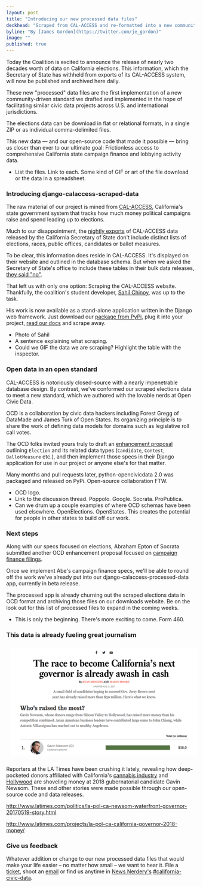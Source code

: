 ```yaml
---
layout: post
title: "Introducing our new processed data files"
deckhead: "Scraped from CAL-ACCESS and re-formatted into a new community-developed data standard"
byline: "By [James Gordon](https://twitter.com/je_gordon)"
image: ""
published: true
---
```


Today the Coalition is excited to announce the release of nearly two decades worth of data on California elections. This information, which the Secretary of State has withheld from exports of its CAL-ACCESS system, will now be published and archived here daily.

These new "processed" data files are the first implementation of a new community-driven standard we drafted and implemented in the hope of facilitating similar civic data projects across U.S. and international jurisdictions.

The elections data can be download in flat or relational formats, in a single ZIP or as individual comma-delimited files.

This new data — and our open-source code that made it possible — bring us closer than ever to our ultimate goal: Frictionless access to comprehensive California state campaign finance and lobbying activity data.

* List the files. Link to each. Some kind of GIF or art of the file download or the data in a spreadsheet.


### Introducing django-calaccess-scraped-data

The raw material of our project is mined from [CAL-ACCESS](http://cal-access.sos.ca.gov), California's state government system that tracks how much money political campaigns raise and spend leading up to elections.

Much to our disappointment, the [nightly exports](http://www.sos.ca.gov/campaign-lobbying/cal-access-resources/raw-data-campaign-finance-and-lobbying-activity/) of CAL-ACCESS data released by the California Secretary of State don't include distinct lists of elections, races, public offices, candidates or ballot measures.

To be clear, this information does reside in CAL-ACCESS. It's displayed on their website and outlined in the database schema. But when we asked the Secretary of State's office to include these tables in their bulk data releases, [they said "no"](https://www.californiacivicdata.org/2015/03/15/closed-data/).

That left us with only one option: Scraping the CAL-ACCESS website. Thankfully, the coalition's student developer, [Sahil Chinoy](http://sahilchinoy.com/), was up to the task.

His work is now available as a stand-alone application written in the Django web framework. Just download our [package from PyPi](https://pypi.python.org/pypi/django-calaccess-scraped-data), plug it into your project, [read our docs](http://django-calaccess.californiacivicdata.org/en/latest/apps/calaccess_scraped.html) and scrape away.

* Photo of Sahil
* A sentence explaining what scraping.
* Could we GIF the data we are scraping? Highlight the table with the inspector.

### Open data in an open standard

CAL-ACCESS is notoriously closed-source with a nearly impenetrable database design. By contrast, we've
conformed our scraped elections data to meet a new standard, which we authored with the lovable nerds at Open Civic Data.

OCD is a collaboration by civic data hackers including Forest Gregg of DataMade and James Turk of Open States. Its organizing principle is to share the work of defining data models for domains such as legislative roll call votes.

The OCD folks invited yours truly to draft an [enhancement proposal](https://opencivicdata.readthedocs.io/en/latest/proposals/drafts/elections.html) outlining `Election` and its related data types (`Candidate`, `Contest`, `BallotMeasure` etc.), and then implement those specs in their Django application for use in our project or anyone else's for that matter.

Many months and pull requests later, python-opencivicdata 2.0 was packaged and released on PyPi. Open-source collaboration FTW.

* OCD logo.
* Link to the discussion thread. Poppolo. Google. Socrata. ProPublica.
* Can we drum up a couple examples of where OCD schemas have been used elsewhere. OpenElections. OpenStates. This creates the potential for people in other states to build off our work.

### Next steps

Along with our specs focused on elections, Abraham Epton of Socrata submitted another OCD enhancement proposal focused on [campaign finance filings](https://opencivicdata.readthedocs.io/en/latest/proposals/drafts/campaign_finance_filings.html).

Once we implement Abe's campaign finance specs, we'll be able to round off the work we've already put into our django-calaccess-processed-data app, currently in beta release.

The processed app is already churning out the scraped elections data in OCD format and archiving those files on our downloads website. Be on the look out for this list of processed files to expand in the coming weeks.

* This is only the beginning. There's more exciting to come. Form 460.

### This data is already fueling great journalism

<img src="/img/governor-2018-graphic.gif" style="padding: 10px">

Reporters at the LA Times have been crushing it lately, revealing how deep-pocketed donors affiliated with California's [cannabis industry](http://www.latimes.com/politics/la-pol-ca-newsom-cannabis-20170727-story.html) and [Hollywood](http://www.latimes.com/politics/la-pol-ca-hollywood-money-governors-race-20170804-story.html) are shoveling money at 2018 gubernatorial candidate Gavin Newsom. These and other stories were made possible through our open-source code and data releases.

http://www.latimes.com/politics/la-pol-ca-newsom-waterfront-governor-20170519-story.html

http://www.latimes.com/projects/la-pol-ca-california-governor-2018-money/


### Give us feedback

Whatever addition or change to our new processed data files that would make your life easier – no matter how small – we want to hear it. File a [ticket](https://github.com/california-civic-data-coalition/django-calaccess-processed-data/issues), shoot an [email](mailto:cacivicdata@gmail.com) or find us anytime in
[News Nerdery's](http://newsnerdery.org/) [#california-civic-data](https://newsnerdery.slack.com/messages/california-civic-data/).
